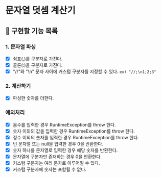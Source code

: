 # 문자열 덧셈 계산기

## :wrench: 구현할 기능 목록

### 1. 문자열 파싱
  -[x] 쉼표(,)를 구분자로 가진다.
  -[x] 콜론(:)을 구분자로 가진다.
  -[x] "//"와 "\n" 문자 사이에 커스텀 구분자를 지정할 수 있다. `ex) "//;\n1;2;3"`

### 2. 계산하기
  -[x] 파싱한 숫자를 더한다.

### 예외처리
  -[x] 음수를 입력한 경우 RuntimeException를 throw 한다.
  -[x] 숫자 이외의 값을 입력한 경우 RuntimeException를 throw 한다.
  -[x] 정수 이외의 숫자를 입력한 경우 RuntimeException를 throw 한다.
  -[x] 빈 문자열 또는 null을 입력한 경우 0을 반환한다.
  -[x] 숫자 하나를 문자열로 입력한 경우 해당 숫자를 반환한다.
  -[X] 문자열에 구분자만 존재하는 경우 0을 반환한다.
  -[X] 커스텀 구분자는 여러 문자로 이루어질 수 있다.
  -[X] 커스텀 구분자에 숫자는 포함될 수 없다.
